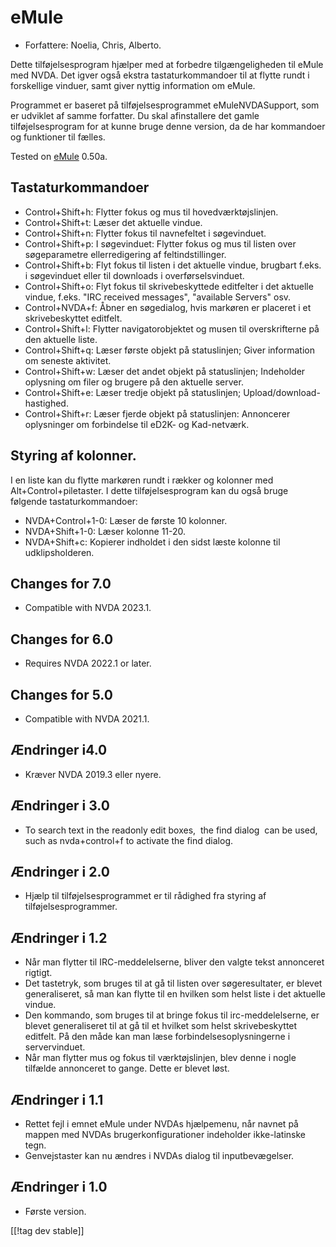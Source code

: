 # eMule #

*	Forfattere: Noelia, Chris, Alberto.

Dette tilføjelsesprogram hjælper med at forbedre tilgængeligheden til eMule
med NVDA. Det igver også ekstra tastaturkommandoer til at flytte rundt i
forskellige vinduer, samt giver nyttig information om eMule.

Programmet er baseret på tilføjelsesprogrammet eMuleNVDASupport, som er
udviklet af samme forfatter. Du skal afinstallere det gamle
tilføjelsesprogram for at kunne bruge denne version, da de har kommandoer og
funktioner til fælles.

Tested on [eMule][1] 0.50a.

## Tastaturkommandoer ##

*	Control+Shift+h: Flytter fokus og mus til hovedværktøjslinjen.
*	Control+Shift+t: Læser det aktuelle vindue.
*	Control+Shift+n: Flytter fokus til navnefeltet i søgevinduet.
*	Control+Shift+p: I søgevinduet: Flytter fokus og mus til listen over
  søgeparametre ellerredigering af feltindstillinger.
*	Control+Shift+b: Flyt fokus til listen i det aktuelle vindue, brugbart
  f.eks. i søgevinduet eller til downloads i overførselsvinduet.
*	Control+Shift+o: Flyt fokus til skrivebeskyttede editfelter i det aktuelle
  vindue, f.eks. "IRC received messages", "available Servers" osv.
*	Control+NVDA+f: Åbner en søgedialog, hvis markøren er placeret i et
  skrivebeskyttet editfelt.
*	Control+Shift+l: Flytter navigatorobjektet og musen til overskrifterne på
  den aktuelle liste.
*	Control+Shift+q: Læser første objekt på statuslinjen; Giver information om
  seneste aktivitet.
*	Control+Shift+w: Læser det andet objekt på statuslinjen; Indeholder
  oplysning om filer og brugere på den aktuelle server.
*	Control+Shift+e: Læser tredje objekt på statuslinjen;
  Upload/download-hastighed.
*	Control+Shift+r: Læser fjerde objekt på statuslinjen: Annoncerer
  oplysninger om forbindelse til eD2K- og Kad-netværk.

## Styring af kolonner. ##

I en liste kan du flytte markøren rundt i rækker og kolonner med
Alt+Control+piletaster. I dette tilføjelsesprogram kan du også bruge
følgende tastaturkommandoer:

*	NVDA+Control+1-0: Læser de første 10 kolonner.
*	NVDA+Shift+1-0: Læser kolonne 11-20.
*	NVDA+Shift+c: Kopierer indholdet i den sidst læste kolonne til
  udklipsholderen.

## Changes for 7.0
* Compatible with NVDA 2023.1.

## Changes for 6.0
*	Requires NVDA 2022.1 or later.

## Changes for 5.0
*	Compatible with NVDA 2021.1.

## Ændringer i4.0 ##
*	Kræver NVDA 2019.3 eller nyere.

## Ændringer i 3.0 ##
*	 To search text in the readonly edit boxes,  the find dialog  can be used,
   such as nvda+control+f to activate the find dialog.

## Ændringer i 2.0 ##
*	 Hjælp til tilføjelsesprogrammet er til rådighed fra styring af
   tilføjelsesprogrammer.

## Ændringer i 1.2 ##
*	 Når man flytter til IRC-meddelelserne, bliver den valgte tekst annonceret
   rigtigt.
*	 Det tastetryk, som bruges til at gå til listen over søgeresultater, er
   blevet generaliseret, så man kan flytte til en hvilken som helst liste i
   det aktuelle vindue.
*	 Den kommando, som bruges til at bringe fokus til irc-meddelelserne, er
   blevet generaliseret til at gå til et hvilket som helst skrivebeskyttet
   editfelt. På den måde kan man læse forbindelsesoplysningerne i
   servervinduet.
*	 Når man flytter mus og fokus til værktøjslinjen, blev denne i nogle
   tilfælde annonceret to gange. Dette er blevet løst.

## Ændringer i 1.1 ##
*	 Rettet fejl i emnet eMule under NVDAs hjælpemenu, når navnet på mappen
   med NVDAs brugerkonfigurationer indeholder ikke-latinske tegn.
*	 Genvejstaster kan nu ændres i NVDAs dialog til inputbevægelser.

## Ændringer i 1.0 ##
*	 Første version.

[[!tag dev stable]]

[1]: https://www.emule-project.net
